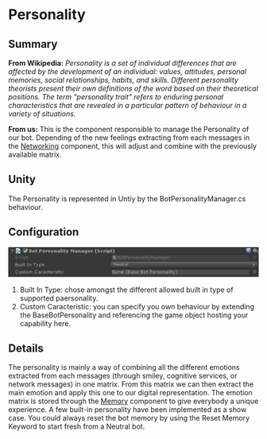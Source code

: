 Personality
===========

## Summary
**From Wikipedia:** *Personality is a set of individual differences that are affected by the development of an individual: values, attitudes, personal memories, social relationships, habits, and skills. Different personality theorists present their own definitions of the word based on their theoretical positions. The term "personality trait" refers to enduring personal characteristics that are revealed in a particular pattern of behaviour in a variety of situations.*

**From us:** This is the component responsible to manage the Personality of our bot. Depending of the new feelings extracting from each messages in the [Networking](Networking.md) component, this will adjust and combine with the previously available matrix.

## Unity
The Personality is represented in Untiy by the BotPersonalityManager.cs behaviour.

## Configuration
![Configuration](Documentation/Pictures/Personality.png)

1. Built In Type: chose amongst the different allowed built in type of supported paersonality.
2. Custom Caracteristic: you can specify you own behaviour by extending the BaseBotPersonality and referencing the game object hosting your capability here.

## Details
The personality is mainly a way of combining all the different emotions extracted from each messages (through smiley, cognitive services, or network messages) in one matrix. From this matrix we can then extract the main emotion and apply this one to our digital representation. The emotion matrix is stored through the [Memory](Memory.md) component to give everybody a unique experience. A few built-in personality have been implemented as a show case. You could always reset the bot memory by using the Reset Memory Keyword to start fresh from a Neutral bot.
